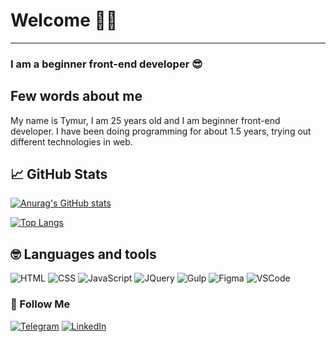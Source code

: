 # Welcome 🙋‍♂️

---

### I am a beginner front-end developer 😎

## Few words about me

My name is Tymur, I am 25 years old and I am beginner front-end developer. I have been doing programming for about 1.5 years, trying out different technologies in web.

## 📈 GitHub Stats

[![Anurag's GitHub stats](https://github-readme-stats.vercel.app/api?username=risedack1&hide=issues,contribs&show_icons=true&theme=tokyonight)](https://github.com/anuraghazra/github-readme-stats)

[![Top Langs](https://github-readme-stats.vercel.app/api/top-langs/?username=risedack1&layout=compact)](https://github.com/anuraghazra/github-readme-stats)

## 🤓 Languages and tools

![HTML](https://img.shields.io/badge/<HTML>-green)
![CSS](https://img.shields.io/badge/CSS/SASS-blue)
![JavaScript](https://img.shields.io/badge/JavaScript-yellow)
![JQuery](https://img.shields.io/badge/Jquery-lightblue)
![Gulp](https://img.shields.io/badge/Gulp-yellowgreen)
![Figma](https://img.shields.io/badge/Figma-brightgreen)
![VSCode](https://img.shields.io/badge/VSCode-blue)

### 🤝 Follow Me

[![Telegram](https://img.shields.io/badge/-Telegram-blue?style=for-the-badge&logo=telegram&logoColor=27A0D9)](https://t.me/risedack1) [![LinkedIn](https://img.shields.io/badge/-LinkedIn-f0f0f0?style=for-the-badge&logo=linkedin&logoColor=007BB6)](https://www.linkedin.com/in/alexeyshpavda)

<!--
**risedack1/risedack1** is a ✨ _special_ ✨ repository because its `README.md` (this file) appears on your GitHub profile.

Here are some ideas to get you started:

- 🔭 I’m currently working on ...
- 🌱 I’m currently learning ...
- 👯 I’m looking to collaborate on ...
- 🤔 I’m looking for help with ...
- 💬 Ask me about ...
- 📫 How to reach me: ...
- 😄 Pronouns: ...
- ⚡ Fun fact: ...
-->
